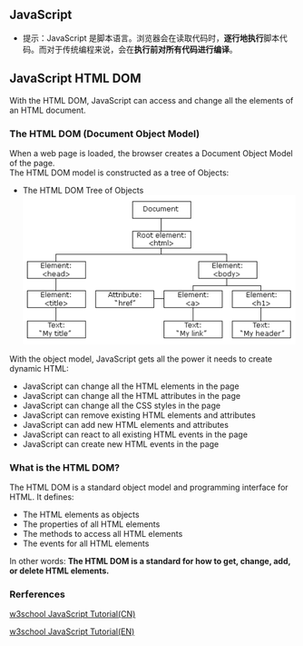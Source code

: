## JavaScript
* 提示：JavaScript 是脚本语言。浏览器会在读取代码时，**逐行地执行**脚本代码。而对于传统编程来说，会在**执行前对所有代码进行编译**。

## JavaScript HTML DOM
With the HTML DOM, JavaScript can access and change all the elements of an HTML document.<br/>
### The HTML DOM (Document Object Model)
When a web page is loaded, the browser creates a Document Object Model of the page.<br/>
The HTML DOM model is constructed as a tree of Objects:<br/>
* The HTML DOM Tree of Objects<br/>
![html_dom_tree](../images/2018/html_dom_tree.gif)<br/>

With the object model, JavaScript gets all the power it needs to create dynamic HTML:<br/>
* JavaScript can change all the HTML elements in the page
* JavaScript can change all the HTML attributes in the page
* JavaScript can change all the CSS styles in the page
* JavaScript can remove existing HTML elements and attributes
* JavaScript can add new HTML elements and attributes
* JavaScript can react to all existing HTML events in the page
* JavaScript can create new HTML events in the page
### What is the HTML DOM?
The HTML DOM is a standard object model and programming interface for HTML. It defines:<br/>
* The HTML elements as objects
* The properties of all HTML elements
* The methods to access all HTML elements
* The events for all HTML elements

In other words: **The HTML DOM is a standard for how to get, change, add, or delete HTML elements.**


### Rerferences
[w3school JavaScript Tutorial(CN)](http://www.w3school.com.cn/js/index.asp)<br/>

[w3school JavaScript Tutorial(EN)](https://www.w3schools.com/js/default.asp)<br/>


